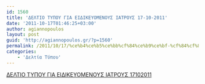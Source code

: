 ```yaml
---
id: 1560
title: 'ΔΕΛΤΙΟ ΤΥΠΟΥ ΓΙΑ ΕΙΔΙΚΕΥΟΜΕΝΟΥΣ ΙΑΤΡΟΥΣ 17-10-2011'
date: '2011-10-17T01:46:25+03:00'
author: agiannopoulos
layout: post
guid: 'http://agiannopoulos.gr/?p=1560'
permalink: /2011/10/17/%ce%b4%ce%b5%ce%bb%cf%84%ce%b9%ce%bf-%cf%84%cf%85%cf%80%ce%bf%cf%85-%ce%b3%ce%b9%ce%b1-%ce%b5%ce%b9%ce%b4%ce%b9%ce%ba%ce%b5%cf%85%ce%bf%ce%bc%ce%b5%ce%bd%ce%bf%cf%85%cf%83-%ce%b9%ce%b1%cf%84%cf%81/
categories:
    - 'Δελτία Τύπου'
---
```


[ΔΕΛΤΙΟ ΤΥΠΟΥ ΓΙΑ ΕΙΔΙΚΕΥΟΜΕΝΟΥΣ ΙΑΤΡΟΥΣ 17102011](http://localhost:8000/wp-content/uploads/2012/04/ceb4ceb5cebbcf84ceb9cebf-cf84cf85cf80cebfcf85-ceb3ceb9ceb1-ceb5ceb9ceb4ceb9cebaceb5cf85cebfcebcceb5cebdcebfcf85cf83-ceb9ceb1cf84cf81.doc)